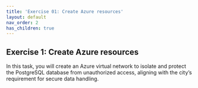 ```yaml
---
title: 'Exercise 01: Create Azure resources'
layout: default
nav_order: 2  
has_children: true
---
```


## Exercise 1: Create Azure resources 

In this task, you will create an Azure virtual network to isolate and protect the PostgreSQL database from unauthorized access, aligning with the city’s requirement for secure data handling.
